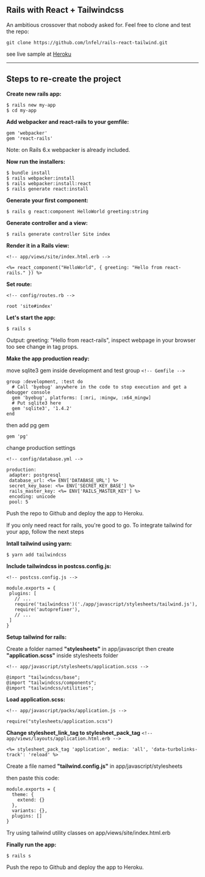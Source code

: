 ## Rails with React + Tailwindcss

An ambitious crossover that nobody asked for. Feel free to clone and test the repo:

    git clone https://github.com/lnfel/rails-react-tailwind.git

see live sample at [Heroku](https://rails-react-tailwind.herokuapp.com/)

---

## Steps to re-create the project

**Create new rails app:**

    $ rails new my-app
    $ cd my-app

**Add webpacker and react-rails to your gemfile:**

    gem 'webpacker'
    gem 'react-rails'

Note: on Rails 6.x webpacker is already included.

**Now run the installers:**

    $ bundle install
    $ rails webpacker:install
    $ rails webpacker:install:react
    $ rails generate react:install

**Generate your first component:**

    $ rails g react:component HelloWorld greeting:string

**Generate controller and a view:**

    $ rails generate controller Site index

**Render it in a Rails view:**

`<!-- app/views/site/index.html.erb -->`

    <%= react_component("HelloWorld", { greeting: "Hello from react-rails." }) %>

**Set route:**

`<!-- config/routes.rb -->`

    root 'site#index'

**Let's start the app:**

    $ rails s

Output: greeting: "Hello from react-rails", inspect webpage in your browser too see change in tag props.

**Make the app production ready:**

move sqlite3 gem inside development and test group
`<!-- Gemfile -->`

    group :development, :test do
      # Call 'byebug' anywhere in the code to stop execution and get a debugger console
      gem 'byebug', platforms: [:mri, :mingw, :x64_mingw]
      # Put sqlite3 here
      gem 'sqlite3', '1.4.2'
    end

then add pg gem

    gem 'pg'

change production settings

`<!-- config/database.yml -->`

    production:
     adapter: postgresql
     database_url: <%= ENV['DATABASE_URL'] %>
     secret_key_base: <%= ENV['SECRET_KEY_BASE'] %>
     rails_master_key: <%= ENV['RAILS_MASTER_KEY'] %>
     encoding: unicode
     pool: 5

Push the repo to Github and deploy the app to Heroku.

If you only need react for rails, you're good to go.
To integrate tailwind for your app, follow the next steps

**Intall tailwind using yarn:**

    $ yarn add tailwindcss

**Include tailwindcss in postcss.config.js:**

`<!-- postcss.config.js -->`

    module.exports = {
     plugins: [
       // ...
       require('tailwindcss')('./app/javascript/stylesheets/tailwind.js'),
       require('autoprefixer'),
       // ...
     ]
    }

**Setup tailwind for rails:**

Create a folder named **"stylesheets"** in app/javascript
then create **"application.scss"** inside stylesheets folder

`<!-- app/javascript/stylesheets/application.scss -->`

    @import "tailwindcss/base";
    @import "tailwindcss/components";
    @import "tailwindcss/utilities";

**Load application.scss:**

`<!-- app/javascript/packs/application.js -->`

    require("stylesheets/application.scss")

**Change stylesheet_link_tag to stylesheet_pack_tag**
`<!-- app/views/layouts/application.html.erb -->`

    <%= stylesheet_pack_tag 'application', media: 'all', 'data-turbolinks-track': 'reload' %>

Create a file named **"tailwind.config.js"** in app/javascript/stylesheets

then paste this code:

    module.exports = {
      theme: {
        extend: {}
      },
      variants: {},
      plugins: []
    }

Try using tailwind utility classes on app/views/site/index.html.erb

**Finally run the app:**

    $ rails s

Push the repo to Github and deploy the app to Heroku.

